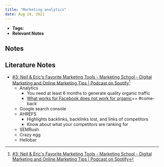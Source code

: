 ```yaml
---
title: "Marketing analytics"
date: Aug 18, 2021
---
```


- **Tags:**
- **Relevant Notes**


## Notes

## Literature Notes
- [#3: Neil & Eric's Favorite Marketing Tools - Marketing School - Digital Marketing and Online Marketing Tips | Podcast on Spotify](https://open.spotify.com/episode/7nHS4rG6n2LNUjZKiOF9cj?si=iuqjh8kFQ-uriaRLjwcI5g&dl_branch=1)[^1]
	- Analytics
		- You need at least 6 months to generate quality organic traffic
		- [What works for Facebook does not work for organic](notes/facebook-v-organic.md)== #come-back 
	- Google search console
	- AHREFS
		- Highlights backlinks, backlinks lost, and links of competitors
		- Know about what your competitors are ranking for
	- SEMRush
	- Crazy egg
	- Hellobar

[^1]: [#3: Neil & Eric's Favorite Marketing Tools - Marketing School - Digital Marketing and Online Marketing Tips | Podcast on Spotify](https://open.spotify.com/episode/7nHS4rG6n2LNUjZKiOF9cj?si=iuqjh8kFQ-uriaRLjwcI5g&dl_branch=1)